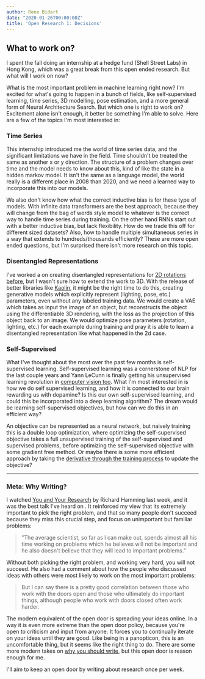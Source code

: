 ```yaml
---
author: Rene Bidart
date: "2020-01-26T00:00:00Z"
title: 'Open Research 1: Decisions'
---
```

## What to work on?
I spent the fall doing an internship at a hedge fund (Shell Street Labs) in Hong Kong, which was a great break from this open ended research. But what will I work on now?

What is the most important problem in machine learning right now? I'm excited for what's going to happen in a bunch of fields, like self-supervised learning, time series, 3D modelling, pose estimation, and a more general form of Neural Architecture Search. But which one is right to work on? Excitement alone isn't enough, it better be something I'm able to solve. Here are a few of the topics I'm most interested in:

### Time Series
This internship introduced me the world of time series data, and the significant limitations we have in the field. Time shouldn't be treated the same as another x or y direction. The structure of a problem changes over time and the model needs to know about this, kind of like the state in a hidden markov model. It isn't the same as a language model, the world really is a different place in 2008 than 2020, and we need a learned way to incorporate this into our models. 

We also don't know how what the correct inductive bias is for these type of models. With infinite data transformers are the best approach, because they will change from the bag of words style model to whatever is the correct way to handle time series during training. On the other hand RNNs start out with a better inductive bias, but lack flexibility. How do we trade this off for different sized datasets? Also, how to handle multiple simultaneous series in a way that extends to hundreds/thousands efficiently? These are more open ended questions, but I'm surprised there isn't more research on this topic.

### Disentangled Representations
I've worked a on creating disentangled representations for [2D rotations before](https://arxiv.org/abs/1905.05300), but I wasn't sure how to extend the work to 3D. With the release of better libraries like [Kaolin](https://github.com/NVIDIAGameWorks/kaolin), it might be the right time to do this, creating generative models which explicitly represent (lighting, pose, etc.) parameters, even without any labeled training data. We would create a VAE which takes as input the image of an object, but reconstructs the object using the differentiable 3D rendering, with the loss as the projection of this object back to an image. We would optimize pose parameters (rotation, lighting, etc.) for each example during training and pray it is able to learn a disentangled representation like what happened in the 2d case.

### Self-Supervised
What I've thought about the most over the past few months is self-supervised learning. Self-supervised learning was a cornerstone of NLP for the last couple years and Yann LeCunn is finally getting his unsupervised learning revolution in [computer vision too](https://arxiv.org/pdf/2001.07685.pdf). What I'm most interested in is how we do self supervised learning, and how it is connected to our brain rewarding us with dopamine? Is this our own self-supervised learning, and could this be incorporated into a deep learning algorithm? The dream would be learning self-supervised objectives, but how can we do this in an efficient way? 

An objective can be represented as a neural network, but naively training this is a double loop optimization, where optimizing the self-supervised objective takes a full unsupervised training of the self-supervised and supervised problems, before optimizing the self-supervised objective with some gradient free method. Or maybe there is some more efficient approach by taking the [derivative through the training process](https://eng.uber.com/generative-teaching-networks/) to update the objective?

_______
### Meta: Why Writing?
I watched [You and Your Research](https://www.youtube.com/watch?v=a1zDuOPkMSw) by Richard Hamming last week, and it was the best talk I've heard on . It reinforced my view that its extremely important to pick the right problem, and that so many people don't succeed because they miss this crucial step, and focus on unimportant but familiar problems:
> "The average scientist, so far as I can make out, spends almost all his time working on problems which 
> he believes will not be important and he also doesn't believe that they will lead to important problems."

 Without both picking the right problem, and working very hard, you will not succeed. He also had a comment about how the people who discussed ideas with others were most likely to work on the most important problems:
> But I can say there is a pretty good correlation between those who work with the doors open and those
> who ultimately do important things, although people who work with doors closed often work harder. 

The modern equivalent of the open door is spreading your ideas online. In a way it is even more extreme than the open door policy, because you're open to criticism and input from anyone. It forces you to continually iterate on your ideas until they are good. Like being in a panopticon, this is an uncomfortable thing, but it seems like the right thing to do. There are some more modern takes on [why you should write](https://www.perell.com/blog/why-you-should-write), but this open door is reason enough for me. 

I'll aim to keep an open door by writing about research once per week.

